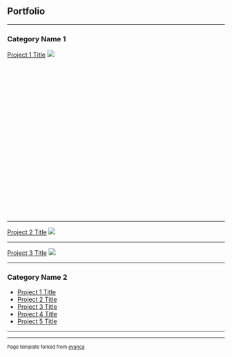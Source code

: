 ## Portfolio

---

### Category Name 1 

[Project 1 Title](/sample_page)
<img src="images/dummy_thumbnail.jpg?raw=true"/>

<style type="text/css">
			
    .label {
		font-family: Helvetica, sans-serif;
		font-size: 4px;
		fill: rgb(239,101,72);
		text-anchor: middle;
    }

</style>
<svg width="400" height="350"></svg>
<script src="https://d3js.org/d3.v7.min.js"></script>
<script type="text/javascript">

    //Width and height
    const w = 400;
    const h = 350;

    const color = d3.scaleQuantize()
    .range([`rgb(237,248,177)`,`rgb(199,233,180)`,`rgb(127,205,187)`,`rgb(65,182,196)`,`rgb(29,145,192)`,`rgb(34,94,168)`,`rgb(37,52,148)`,`rgb(8,29,88)`]);
    //YlGn scheme [`rgb(247,252,185)`,`rgb(217,240,163)`,`rgb(173,221,142)`,`rgb(120,198,121)`,`rgb(65,171,93)`,`rgb(35,132,67)`,`rgb(0,104,55)`,`rgb(0,69,41)`]
    //YlGnBu scheme [`rgb(237,248,177)`,`rgb(199,233,180)`,`rgb(127,205,187)`,`rgb(65,182,196)`,`rgb(29,145,192)`,`rgb(34,94,168)`,`rgb(37,52,148)`,`rgb(8,29,88)`]
    //Colors derived from ColorBrewer, by Cynthia Brewer, and included in https://github.com/d3/d3-scale-chromatic

    //Define path generator, using the geoMercator projection
    const projection =
            d3.geoMercator()
                .scale([1000])
                .center([185, -44]);

    const path = d3.geoPath(projection);    // same as d3.geopath().projection(projection)

    //Create SVG element
    const svg = d3.select("body")
                .append("svg")
                .attr("width", w)
                .attr("height", h);

    //Load in region data
    d3.csv("/data/nz_region_land_area.csv").then(data => {

        //Set input domain for color scale
        color.domain([
            d3.min(data, function(d) { return +d.value; }), 
            d3.max(data, function(d) { return +d.value; })
        ]);

        //Load in GeoJSON data
        d3.json("/data/nz_regions_simplified_geojson.json").then(json => {

            const formatDecimals = d3.format(",.2f");

            //Merge the region data and GeoJSON
            //Loop through once for each region land area data value
            for (i = 0; i < data.length; i++) {
        
                //Grab Region name
                const dataRegion = data[i].region;
                
                //Grab data value, and convert from string to float
                const dataValue = parseFloat(data[i].value);
        
                //Find the corresponding Region inside the GeoJSON
                for (j = 0; j < json.features.length; j++) {
                
                    const jsonRegion = json.features[j].properties.name;
        
                    if (dataRegion == jsonRegion) {
                
                        //Copy the data value into the JSON
                        json.features[j].properties.value = dataValue;
                        
                        //Stop looking through the JSON
                        break;
                        
                    }
                }		
            }
            
            //Bind data and create one path per GeoJSON feature
            const nzmap = svg.selectAll("path")
            .data(json.features)
            .enter()
            .append("path")
            .attr("d", path)                   
            .attr("fill", function(d) {
                //Get data value
                const value = d.properties.value;
                if (value) {        //If value exists…
                    return color(value);
                } else {            //If value is undefined…
                    return "#ccc";
                }});

            //Create one label per region
            const regionLabels = svg.selectAll("text")
                .data(json.features)
                .enter()
                .append("text")
                .attr("class", "label")
                .attr("x", function(d) { return path.centroid(d)[0]; })
                .attr("y", function(d) { return path.centroid(d)[1]; })
                .text(function(d) {
                    if (d.properties.value) {
                        return formatDecimals(d.properties.value);
                    }
            });

            //Load in cities data
            d3.csv("/data/nz-cities.csv").then(data => {
                
                const formatThousands = d3.format(",.2r");

                const cities = svg.selectAll("circle")
                    .data(data)
                    .enter()
                    .append("circle")
                    .attr("cx", function(d) {
                        return projection([d.lon, d.lat])[0];
                    })
                    .attr("cy", function(d) {
                        return projection([d.lon, d.lat])[1];
                    })
                    .attr("r", function(d) {
                        return Math.sqrt(parseInt(d.population) * 0.00003);
                    })
                    .attr("fill", "rgb(253,187,132)")
                    .attr("stroke", "gray")
                    .attr("stroke-width", 0.25)
                    .attr("opacity", 0.75)
                    .append("title")			//Simple tooltip
                    .text(function(d) {
                        return d.place + ": Pop. " + formatThousands(d.population);
                    });
                
            }).catch( err => {console.log(err)});

        }).catch( err => {console.log(err)});

    }).catch( err => {console.log(err)});
    
</script>

<div id='d3div'></div>

---
[Project 2 Title](/pdf/sample_presentation.pdf)
<img src="images/dummy_thumbnail.jpg?raw=true"/>

---
[Project 3 Title](http://example.com/)
<img src="images/dummy_thumbnail.jpg?raw=true"/>

---

### Category Name 2

- [Project 1 Title](http://example.com/)
- [Project 2 Title](http://example.com/)
- [Project 3 Title](http://example.com/)
- [Project 4 Title](http://example.com/)
- [Project 5 Title](http://example.com/)

---




---
<p style="font-size:11px">Page template forked from <a href="https://github.com/evanca/quick-portfolio">evanca</a></p>
<!-- Remove above link if you don't want to attibute -->
